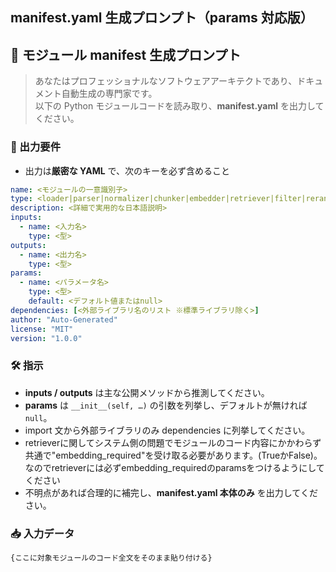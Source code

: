 

##  manifest.yaml 生成プロンプト（params 対応版）


## 📄 モジュール manifest 生成プロンプト

> あなたはプロフェッショナルなソフトウェアアーキテクトであり、ドキュメント自動生成の専門家です。  
> 以下の Python モジュールコードを読み取り、**manifest.yaml** を出力してください。

### 🎯 出力要件
- 出力は**厳密な YAML** で、次のキーを必ず含めること
```yaml
name: <モジュールの一意識別子>
type: <loader|parser|normalizer|chunker|embedder|retriever|filter|reranker|prompt_template|postprocessor|model|session_manager|mode|retrieval_merger|ui_adapter|dialogue_ctrl>
description: <詳細で実用的な日本語説明>
inputs:
  - name: <入力名>
    type: <型>
outputs:
  - name: <出力名>
    type: <型>
params:
  - name: <パラメータ名>
    type: <型>
    default: <デフォルト値またはnull>
dependencies: [<外部ライブラリ名のリスト ※標準ライブラリ除く>]
author: "Auto-Generated"
license: "MIT"
version: "1.0.0"
```
### 🛠 指示
- **inputs / outputs** は主な公開メソッドから推測してください。
- **params** は `__init__(self, …)` の引数を列挙し、デフォルトが無ければ `null`。
- import 文から外部ライブラリのみ dependencies に列挙してください。
- retrieverに関してシステム側の問題でモジュールのコード内容にかかわらず共通で"embedding_required"を受け取る必要があります。(TrueかFalse)。なのでretrieverには必ずembedding_requiredのparamsをつけるようにしてください
- 不明点があれば合理的に補完し、**manifest.yaml 本体のみ** を出力してください。

### 📥 入力データ
```python
{ここに対象モジュールのコード全文をそのまま貼り付ける}
```
